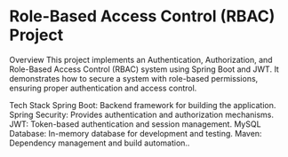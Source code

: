 # Role-Based Access Control (RBAC) Project
Overview
This project implements an Authentication, Authorization, and Role-Based Access Control (RBAC) system using Spring Boot and JWT. It demonstrates how to secure a system with role-based permissions, ensuring proper authentication and access control.

Tech Stack
Spring Boot: Backend framework for building the application.
Spring Security: Provides authentication and authorization mechanisms.
JWT: Token-based authentication and session management.
MySQL Database: In-memory database for development and testing.
Maven: Dependency management and build automation..


